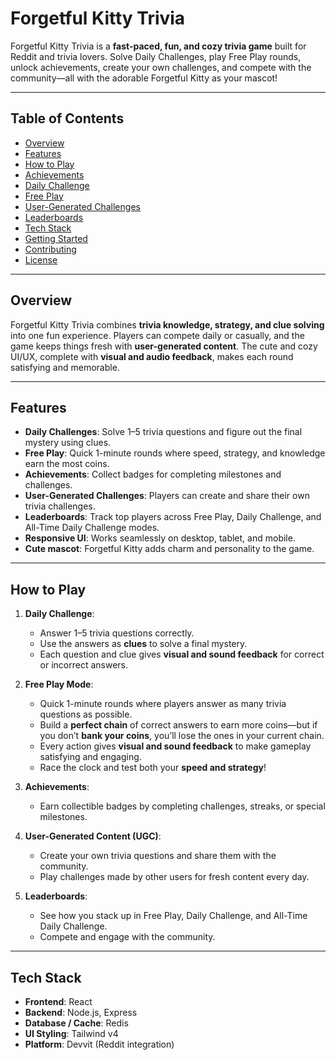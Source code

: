 # Forgetful Kitty Trivia

Forgetful Kitty Trivia is a **fast-paced, fun, and cozy trivia game** built for Reddit and trivia lovers. Solve Daily Challenges, play Free Play rounds, unlock achievements, create your own challenges, and compete with the community—all with the adorable Forgetful Kitty as your mascot!

---

## Table of Contents

- [Overview](#overview)
- [Features](#features)
- [How to Play](#how-to-play)
- [Achievements](#achievements)
- [Daily Challenge](#daily-challenge)
- [Free Play](#free-play)
- [User-Generated Challenges](#user-generated-challenges)
- [Leaderboards](#leaderboards)
- [Tech Stack](#tech-stack)
- [Getting Started](#getting-started)
- [Contributing](#contributing)
- [License](#license)

---

## Overview

Forgetful Kitty Trivia combines **trivia knowledge, strategy, and clue solving** into one fun experience. Players can compete daily or casually, and the game keeps things fresh with **user-generated content**. The cute and cozy UI/UX, complete with **visual and audio feedback**, makes each round satisfying and memorable.

---

## Features

- **Daily Challenges**: Solve 1–5 trivia questions and figure out the final mystery using clues.
- **Free Play**: Quick 1-minute rounds where speed, strategy, and knowledge earn the most coins.
- **Achievements**: Collect badges for completing milestones and challenges.
- **User-Generated Challenges**: Players can create and share their own trivia challenges.
- **Leaderboards**: Track top players across Free Play, Daily Challenge, and All-Time Daily Challenge modes.
- **Responsive UI**: Works seamlessly on desktop, tablet, and mobile.
- **Cute mascot**: Forgetful Kitty adds charm and personality to the game.

---

## How to Play

1. **Daily Challenge**:

   - Answer 1–5 trivia questions correctly.
   - Use the answers as **clues** to solve a final mystery.
   - Each question and clue gives **visual and sound feedback** for correct or incorrect answers.

2. **Free Play Mode**:

   - Quick 1-minute rounds where players answer as many trivia questions as possible.
   - Build a **perfect chain** of correct answers to earn more coins—but if you don’t **bank your coins**, you’ll lose the ones in your current chain.
   - Every action gives **visual and sound feedback** to make gameplay satisfying and engaging.
   - Race the clock and test both your **speed and strategy**!

3. **Achievements**:

   - Earn collectible badges by completing challenges, streaks, or special milestones.

4. **User-Generated Content (UGC)**:

   - Create your own trivia questions and share them with the community.
   - Play challenges made by other users for fresh content every day.

5. **Leaderboards**:
   - See how you stack up in Free Play, Daily Challenge, and All-Time Daily Challenge.
   - Compete and engage with the community.

---

## Tech Stack

- **Frontend**: React
- **Backend**: Node.js, Express
- **Database / Cache**: Redis
- **UI Styling**: Tailwind v4
- **Platform**: Devvit (Reddit integration)
